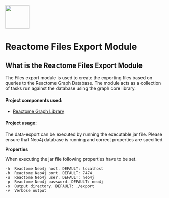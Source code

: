 [<img src=https://user-images.githubusercontent.com/6883670/31999264-976dfb86-b98a-11e7-9432-0316345a72ea.png height=75 />](https://reactome.org)

# Reactome Files Export Module

## What is the Reactome Files Export Module

The Files export module is used to create the exporting files based on queries to the Reactome Graph Database. The module acts as a collection of tasks run against the database using the graph core library. 

#### Project components used:

* [Reactome Graph Library](https://github.com/reactome/graph-core)

#### Project usage: 

The data-export can be executed by running the executable jar file. Please ensure that Neo4j database is running and correct properties are specified.

**Properties**

When executing the jar file following properties have to be set.

```console
-h  Reactome Neo4j host. DEFAULT: localhost
-b  Reactome Neo4j port. DEFAULT: 7474
-u  Reactome Neo4j user. DEFAULT: neo4j
-p  Reactome Neo4j password. DEFAULT: neo4j
-o  Output directory. DEFAULT: ./export
-v  Verbose output 
```
